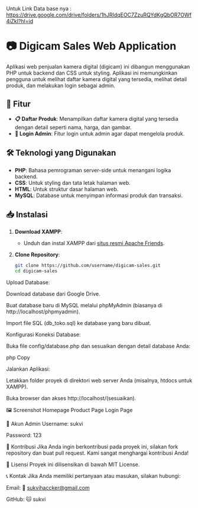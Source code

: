 Untuk Link Data base nya : https://drive.google.com/drive/folders/1hJRIdqEOC7ZzuRQYdKgQbOR7OWf4iZkI?hl=id

# 📷 Digicam Sales Web Application

Aplikasi web penjualan kamera digital (digicam) ini dibangun menggunakan PHP untuk backend dan CSS untuk styling. Aplikasi ini memungkinkan pengguna untuk melihat daftar kamera digital yang tersedia, melihat detail produk, dan melakukan login sebagai admin.

## 🚀 Fitur

- **📋 Daftar Produk**: Menampilkan daftar kamera digital yang tersedia dengan detail seperti nama, harga, dan gambar.
- **🔐 Login Admin**: Fitur login untuk admin agar dapat mengelola produk.

## 🛠️ Teknologi yang Digunakan

- **PHP**: Bahasa pemrograman server-side untuk menangani logika backend.
- **CSS**: Untuk styling dan tata letak halaman web.
- **HTML**: Untuk struktur dasar halaman web.
- **MySQL**: Database untuk menyimpan informasi produk dan transaksi.

## 📥 Instalasi

1. **Download XAMPP**:
   - Unduh dan instal XAMPP dari [situs resmi Apache Friends](https://www.apachefriends.org/index.html).

2. **Clone Repository**:
   ```bash
   git clone https://github.com/username/digicam-sales.git
   cd digicam-sales
Upload Database:

Download database dari Google Drive.

Buat database baru di MySQL melalui phpMyAdmin (biasanya di http://localhost/phpmyadmin).

Import file SQL (db_toko.sql) ke database yang baru dibuat.

Konfigurasi Koneksi Database:

Buka file config/database.php dan sesuaikan dengan detail database Anda:

php
Copy
<?php
$hostname = 'localhost';
$username = 'root';
$password = '';
$dbname = 'digicam';

$conn = mysqli_connect($hostname, $username, $password, $dbname) or die ('Gagal Masuk');
?>
Jalankan Aplikasi:

Letakkan folder proyek di direktori web server Anda (misalnya, htdocs untuk XAMPP).

Buka browser dan akses http://localhost/(sesuaikan).

🖼️ Screenshot
Homepage
Product Page
Login Page

🔑 Akun Admin
Username: sukvi

Password: 123

🤝 Kontribusi
Jika Anda ingin berkontribusi pada proyek ini, silakan fork repository dan buat pull request. Kami sangat menghargai kontribusi Anda!

📜 Lisensi
Proyek ini dilisensikan di bawah MIT License.

📞 Kontak
Jika Anda memiliki pertanyaan atau masukan, silakan hubungi:

Email: 📧 sukvihaccker@gmail.com

GitHub: 🐱 sukvi
